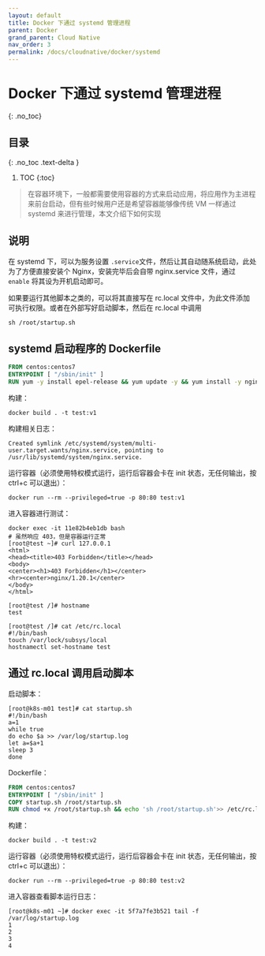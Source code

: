 ```yaml
---
layout: default
title: Docker 下通过 systemd 管理进程
parent: Docker
grand_parent: Cloud Native
nav_order: 3
permalink: /docs/cloudnative/docker/systemd
---
```


# Docker 下通过 systemd 管理进程

{: .no_toc}

## 目录

{: .no_toc .text-delta }


1. TOC
{:toc}

> 在容器环境下，一般都需要使用容器的方式来启动应用，将应用作为主进程来前台启动，但有些时候用户还是希望容器能够像传统 VM 一样通过 systemd 来进行管理，本文介绍下如何实现



## 说明

在 systemd 下，可以为服务设置 `.service`文件，然后让其自动随系统启动，此处为了方便直接安装个 Nginx，安装完毕后会自带 nginx.service 文件，通过 `enable` 将其设为开机启动即可。

如果要运行其他脚本之类的，可以将其直接写在 rc.local 文件中，为此文件添加可执行权限。或者在外部写好启动脚本，然后在 rc.local 中调用

``` shell
sh /root/startup.sh
```



## systemd 启动程序的 Dockerfile

```dockerfile
FROM centos:centos7
ENTRYPOINT [ "/sbin/init" ]
RUN yum -y install epel-release && yum update -y && yum install -y nginx && systemctl enable nginx && echo 'hostnamectl set-hostname test'>> /etc/rc.local && chmod +x /etc/rc.local
```

构建：

```shell
docker build . -t test:v1
```

构建相关日志：

```shell
Created symlink /etc/systemd/system/multi-user.target.wants/nginx.service, pointing to /usr/lib/systemd/system/nginx.service.
```

运行容器（必须使用特权模式运行，运行后容器会卡在 init 状态，无任何输出，按 ctrl+c 可以退出）：

```shell
docker run --rm --privileged=true -p 80:80 test:v1
```

进入容器进行测试：

```shell
docker exec -it 11e82b4eb1db bash
# 虽然响应 403，但是容器运行正常
[root@test ~]# curl 127.0.0.1
<html>
<head><title>403 Forbidden</title></head>
<body>
<center><h1>403 Forbidden</h1></center>
<hr><center>nginx/1.20.1</center>
</body>
</html>

[root@test /]# hostname
test

[root@test /]# cat /etc/rc.local
#!/bin/bash
touch /var/lock/subsys/local
hostnamectl set-hostname test
```



## 通过 rc.local 调用启动脚本

启动脚本：

```shell
[root@k8s-m01 test]# cat startup.sh
#!/bin/bash
a=1
while true
do echo $a >> /var/log/startup.log
let a=$a+1
sleep 3
done
```

Dockerfile：


```dockerfile
FROM centos:centos7
ENTRYPOINT [ "/sbin/init" ]
COPY startup.sh /root/startup.sh
RUN chmod +x /root/startup.sh && echo 'sh /root/startup.sh'>> /etc/rc.local && chmod +x /etc/rc.local
```

构建：

```shell
docker build . -t test:v2
```

运行容器（必须使用特权模式运行，运行后容器会卡在 init 状态，无任何输出，按 ctrl+c 可以退出）：

```shell
docker run --rm --privileged=true -p 80:80 test:v2
```

进入容器查看脚本运行日志：

```shell
[root@k8s-m01 ~]# docker exec -it 5f7a7fe3b521 tail -f /var/log/startup.log
1
2
3
4
```

